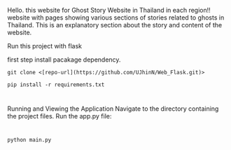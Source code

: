 Hello. this website for Ghost Story Website in Thailand in each region!!
website with pages showing various sections of stories related to ghosts in Thailand. This is an explanatory section about the story and content of the website.

Run this project with flask

first step install pacakage dependency.
```
git clone <[repo-url](https://github.com/UJhinN/Web_Flask.git)>
```
```
pip install -r requirements.txt
```
#
Running and Viewing the Application
Navigate to the directory containing the project files.
Run the app.py file:
#
```
python main.py
```
